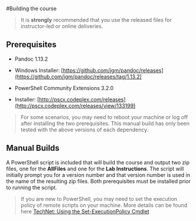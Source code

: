 #Building the course



> It is **strongly** recommended that you use the released files for instructor-led or online deliveries.



## Prerequisites


* Pandoc 1.13.2
  
* Windows Installer: [https://github.com/jgm/pandoc/releases](https://github.com/jgm/pandoc/releases/tag/1.13.2)

* PowerShell Community Extensions 3.2.0
  
* Installer: [http://pscx.codeplex.com/releases](http://pscx.codeplex.com/releases/view/133199)



> For some scenarios, you may need to reboot your machine or log off after installing the two prerequisites. This manual build has only been tested with the above versions of each dependency.



## Manual Builds
A PowerShell script is included that will build the course and output two zip files, one for the **AllFiles** and one for the **Lab Instructions**.  The script will initially prompt you for a version number and that version number is used in the name of the resulting zip files.  Both prerequisites must be installed prior to running the script.



> If you are new to PowerShell, you may need to set the execution policy of remote scripts on your machine.  More details can be found here [TechNet: Using the Set-ExecutionPolicy Cmdlet](https://technet.microsoft.com/en-us/library/ee176961.aspx)
